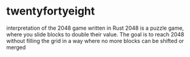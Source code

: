 # twentyfortyeight
interpretation of the 2048 game written in Rust
2048 is a puzzle game, where you slide blocks to double their value. The goal is to reach 2048 without filling the grid in a way where no more blocks can be shifted or merged

